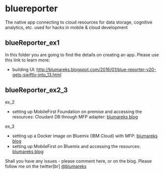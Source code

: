# bluereporter
The native app connecting to cloud resources for data storage, cognitive analytics, etc. used for hacks in mobile &amp; cloud development

## blueReporter_ex1
In this folder you are going to find the details on creating an app. Please use this link to learn more:
* building UI: http://blumareks.blogspot.com/2016/01/blue-reporter-v20-gets-swiftly-into_13.html


## blueReporter_ex2_3
ex_2
* setting up MobileFirst Foundation on premise and accessing the resources: Cloudant DB through MFP adapter: [blumareks blog](http://blumareks.blogspot.com/2016/01/blue-reporter-v20-gets-swiftly-into_12.html)

ex_3
* setting up a Docker image on Bluemix (IBM Cloud) with MFP: [blumareks blog](http://blumareks.blogspot.com/2016/01/blue-reporter-v20-gets-swiftly-into.html)
* setting up MobileFirst on Bluemix and accessing the resources: [blumareks blog](http://blumareks.blogspot.com/2016/01/blue-reporter-v20-gets-swiftly-into_26.html)


Shall you have any issues - please comment here, or on the blog.
Please follow me on the twitter[br]
[@blumareks](https://twitter.com/blumareks)
